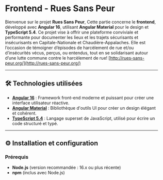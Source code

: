 
# Frontend - Rues Sans Peur

Bienvenue sur le projet **Rues Sans Peur**, Cette partie concerne le **frontend**, développé avec **Angular 16**, utilisant **Angular Material** pour le design et **TypeScript 5.4**.
Ce projet vise à offrir une plateforme conviviale et performante pour documenter les lieux et les trajets sécurisants et insécurisants en Capitale-Nationale et Chaudière-Appalaches. Elle est l’occasion de témoigner d’épisodes de harcèlement de rue et/ou d’insécurités vécus, perçus, ou entendus, tout en se solidarisant autour d’une lutte commune contre le harcèlement de rue!
[http://rues-sans-peur.org/](http://rues-sans-peur.org/)

---

## 🛠️ Technologies utilisées

- **[Angular 16](https://angular.io/)** : Framework front-end moderne et puissant pour créer une interface utilisateur réactive.
- **[Angular Material](https://material.angular.io/)** : Bibliothèque d'outils UI pour créer un design élégant et cohérent.
- **[TypeScript 5.4](https://www.typescriptlang.org/)** : Langage superset de JavaScript, utilisé pour écrire un code structuré et typé.

---

## ⚙️ Installation et configuration

### Prérequis

- **Node.js** (version recommandée : 16.x ou plus récente)
- **npm** (inclus avec Node.js)
